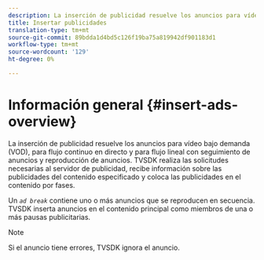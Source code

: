 ```yaml
---
description: La inserción de publicidad resuelve los anuncios para vídeo bajo demanda (VOD), para flujo continuo en directo y para flujo lineal con seguimiento de anuncios y reproducción de anuncios. TVSDK realiza las solicitudes necesarias al servidor de publicidad, recibe información sobre las publicidades del contenido especificado y coloca las publicidades en el contenido por fases.
title: Insertar publicidades
translation-type: tm+mt
source-git-commit: 89bdda1d4bd5c126f19ba75a819942df901183d1
workflow-type: tm+mt
source-wordcount: '129'
ht-degree: 0%

---
```



# Información general {#insert-ads-overview}

La inserción de publicidad resuelve los anuncios para vídeo bajo demanda (VOD), para flujo continuo en directo y para flujo lineal con seguimiento de anuncios y reproducción de anuncios. TVSDK realiza las solicitudes necesarias al servidor de publicidad, recibe información sobre las publicidades del contenido especificado y coloca las publicidades en el contenido por fases.

Un *`ad break`* contiene uno o más anuncios que se reproducen en secuencia. TVSDK inserta anuncios en el contenido principal como miembros de una o más pausas publicitarias.

>[!NOTE]
>
>Si el anuncio tiene errores, TVSDK ignora el anuncio.